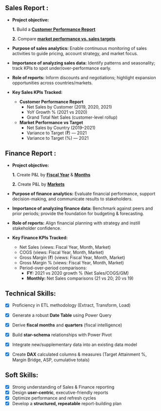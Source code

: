 ## Sales Report :

- **Project objective:**

    **1.** Build a **[Customer Performance Report](https://github.com/saikatsarkar27/Excel-Sales-Analytics/blob/main/Customer%20Performance%20Report.pdf)**

    **2.** Compare **[market performance vs. sales targets](https://github.com/saikatsarkar27/Excel-Sales-Analytics/blob/main/Market%20Performance%20vs%20Target%20Report.pdf)** 

- **Purpose of sales analytics:** Enable continuous monitoring of sales activities to guide pricing, account strategy, and market focus.

- **Importance of analyzing sales data:** Identify patterns and seasonality; track KPIs to spot under/over-performance early.

- **Role of reports:** Inform discounts and negotiations; highlight expansion opportunities across countries/markets.

- **Key Sales KPIs Tracked:**
    - **Customer Performance Report**
        - Net Sales by Customer (2019, 2020, 2021)
        - YoY Growth % (2021 vs 2020)
        - Grand Total Net Sales (customer-level rollup)
    - **Market Performance vs Target**
        - Net Sales by Country (2019–2021)
        - Variance to Target (₹) — 2021
        - Variance to Target (%) — 2021

## Finance Report :

- **Project objective:**

    **1.** Create P&L by **[Fiscal Year](https://github.com/saikatsarkar27/Excel-Sales-Analytics/blob/main/P%26L%20Statement%20by%20Fiscal%20Year.pdf)** & **[Months](https://github.com/saikatsarkar27/Excel-Sales-Analytics/blob/main/P%26L%20Statement%20by%20Months.pdf)**

    **2.** Create P&L by **[Markets](https://github.com/saikatsarkar27/Excel-Sales-Analytics/blob/main/P%26L%20Statement%20by%20Markets.pdf)**

- **Purpose of finance analytics:** Evaluate financial performance, support decision-making, and communicate results to stakeholders.

- **Importance of analyzing finance data:** Benchmark against peers and prior periods; provide the foundation for budgeting & forecasting.

- **Role of reports:** Align financial planning with strategy and instill stakeholder confidence.

- **Key Finance KPIs Tracked:**
    - Net Sales (views: Fiscal Year, Month, Market)
    - COGS (views: Fiscal Year, Month, Market)
    - Gross Margin (₹) (views: Fiscal Year, Month, Market)
    - Gross Margin % (views: Fiscal Year, Month, Market)
    - Period-over-period comparisons:
        - **FY:** 2021 vs 2020 growth % (Net Sales/COGS/GM)
        - **Monthly:** Net Sales comparisons (21 vs 20; 20 vs 19)


## Technical Skills:

- [x] Proficiency in ETL methodology (Extract, Transform, Load)
- [x] Generate a robust **Date Table** using Power Query
- [x] Derive **fiscal months** and **quarters** (fiscal intelligence)
- [x] Build **star-schema** relationships with Power Pivot
- [x] Integrate new/supplementary data into an existing data model
- [x] Create **DAX** calculated columns & measures (Target Attainment %, Margin Bridge, ASP, cumulative totals)


## Soft Skills:

- [x] Strong understanding of Sales & Finance reporting
- [x] Design **user-centric**, executive-friendly reports
- [x] Optimize performance and refresh cycles
- [x] Develop a **structured, repeatable** report-building plan
